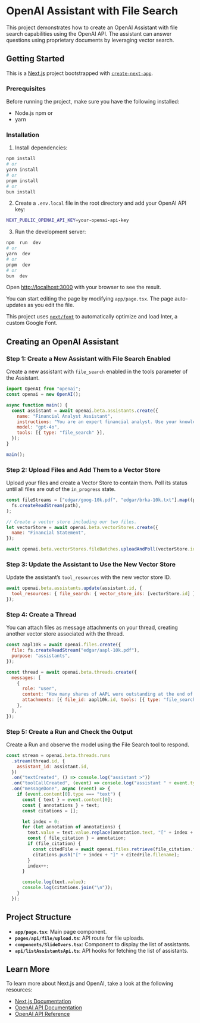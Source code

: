 # OpenAI Assistant with File Search

This project demonstrates how to create an OpenAI Assistant with file search capabilities using the OpenAI API. The assistant can answer questions using proprietary documents by leveraging vector search.

  

## Getting Started

  

This is a [Next.js](https://nextjs.org/) project bootstrapped with [`create-next-app`](https://github.com/vercel/next.js/tree/canary/packages/create-next-app).

  

### Prerequisites

Before running the project, make sure you have the following installed:

 - Node.js npm or
 - yarn

  
### Installation
1. Install dependencies: 
```bash
npm install
# or
yarn install
# or
pnpm install
# or
bun install
```

2. Create a `.env.local` file in the root directory and add your OpenAI API key:
```bash
NEXT_PUBLIC_OPENAI_API_KEY=your-openai-api-key
```
3. Run the development server:
```bash
npm  run  dev
# or
yarn  dev
# or
pnpm  dev
# or
bun  dev
```
Open [http://localhost:3000](http://localhost:3000) with your browser to see the result.

  

You can start editing the page by modifying `app/page.tsx`. The page auto-updates as you edit the file.

  

This project uses [`next/font`](https://nextjs.org/docs/basic-features/font-optimization) to automatically optimize and load Inter, a custom Google Font.

## Creating an OpenAI Assistant

### Step 1: Create a New Assistant with File Search Enabled

Create a new assistant with `file_search` enabled in the tools parameter of the Assistant.

```javascript
import OpenAI from "openai";
const openai = new OpenAI();

async function main() {
  const assistant = await openai.beta.assistants.create({
    name: "Financial Analyst Assistant",
    instructions: "You are an expert financial analyst. Use your knowledge base to answer questions about audited financial statements.",
    model: "gpt-4o",
    tools: [{ type: "file_search" }],
  });
}

main();
```

### Step 2: Upload Files and Add Them to a Vector Store

Upload your files and create a Vector Store to contain them. Poll its status until all files are out of the `in_progress` state.

```javascript
const fileStreams = ["edgar/goog-10k.pdf", "edgar/brka-10k.txt"].map((path) =>
  fs.createReadStream(path),
);

// Create a vector store including our two files.
let vectorStore = await openai.beta.vectorStores.create({
  name: "Financial Statement",
});

await openai.beta.vectorStores.fileBatches.uploadAndPoll(vectorStore.id, fileStreams);
```

### Step 3: Update the Assistant to Use the New Vector Store

Update the assistant’s `tool_resources` with the new vector store ID.

```javascript
await openai.beta.assistants.update(assistant.id, {
  tool_resources: { file_search: { vector_store_ids: [vectorStore.id] } },
});
```

### Step 4: Create a Thread

You can attach files as message attachments on your thread, creating another vector store associated with the thread.

```javascript
const aapl10k = await openai.files.create({
  file: fs.createReadStream("edgar/aapl-10k.pdf"),
  purpose: "assistants",
});

const thread = await openai.beta.threads.create({
  messages: [
    {
      role: "user",
      content: "How many shares of AAPL were outstanding at the end of October 2023?",
      attachments: [{ file_id: aapl10k.id, tools: [{ type: "file_search" }] }],
    },
  ],
});

```

### Step 5: Create a Run and Check the Output

Create a Run and observe the model using the File Search tool to respond.

```javascript
const stream = openai.beta.threads.runs
  .stream(thread.id, {
    assistant_id: assistant.id,
  })
  .on("textCreated", () => console.log("assistant >"))
  .on("toolCallCreated", (event) => console.log("assistant " + event.type))
  .on("messageDone", async (event) => {
    if (event.content[0].type === "text") {
      const { text } = event.content[0];
      const { annotations } = text;
      const citations = [];

      let index = 0;
      for (let annotation of annotations) {
        text.value = text.value.replace(annotation.text, "[" + index + "]");
        const { file_citation } = annotation;
        if (file_citation) {
          const citedFile = await openai.files.retrieve(file_citation.file_id);
          citations.push("[" + index + "]" + citedFile.filename);
        }
        index++;
      }

      console.log(text.value);
      console.log(citations.join("\n"));
    }
  });
```

## Project Structure

-   **`app/page.tsx`**: Main page component.
-   **`pages/api/file/upload.ts`**: API route for file uploads.
-   **`components/SlideOvers.tsx`**: Component to display the list of assistants.
-   **`api/listAssistantsApi.ts`**: API hooks for fetching the list of assistants.

## Learn More

To learn more about Next.js and OpenAI, take a look at the following resources:

-   [Next.js Documentation](https://nextjs.org/docs)
-   [OpenAI API Documentation](https://platform.openai.com/docs/assistants/tools/file-search/)
-  [OpenAI API Reference](https://platform.openai.com/docs/api-reference/assistants/createAssistant/)